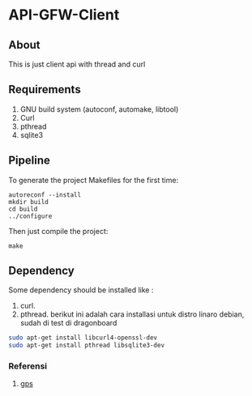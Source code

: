 # API-GFW-Client


## About

This is just client api with thread and curl

## Requirements

1. GNU build system (autoconf, automake, libtool)
2. Curl
3. pthread
4. sqlite3

## Pipeline

To generate the project Makefiles for the first time:

```
autoreconf --install
mkdir build
cd build
../configure
```

Then just compile the project:

```
make
```
## Dependency
Some dependency should be installed like :
1. curl.
2. pthread.
berikut ini adalah cara installasi untuk distro linaro debian, sudah di test
di dragonboard 

```sh
sudo apt-get install libcurl4-openssl-dev
sudo apt-get install pthread libsqlite3-dev
```
### Referensi 
1. [gps](https://stackoverflow.com/questions/32000328/libgps-c-code-example)

